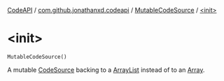 [CodeAPI](../../index.md) / [com.github.jonathanxd.codeapi](../index.md) / [MutableCodeSource](index.md) / [&lt;init&gt;](.)

# &lt;init&gt;

`MutableCodeSource()`

A mutable [CodeSource](../-code-source/index.md) backing to a [ArrayList](#) instead of to an [Array](https://kotlinlang.org/api/latest/jvm/stdlib/kotlin/-array/index.html).

